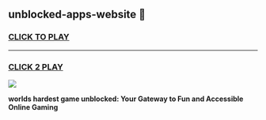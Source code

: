 
## unblocked-apps-website 👋
<h3>
<a href="https://premium.freeplayer.one?title=unblocked-apps-website&ref=14F">CLICK TO PLAY</a></h3>
<hr>

<h3>
<a href="https://premium.freeplayer.one?title=unblocked-apps-website&ref=14F">CLICK 2 PLAY</a>
  
</h3>

<a href="https://premium.freeplayer.one?title=unblocked-apps-website&ref=12F/"><img src="https://clearcache.store/games.png"></a>


**worlds hardest game unblocked: Your Gateway to Fun and Accessible Online Gaming**
